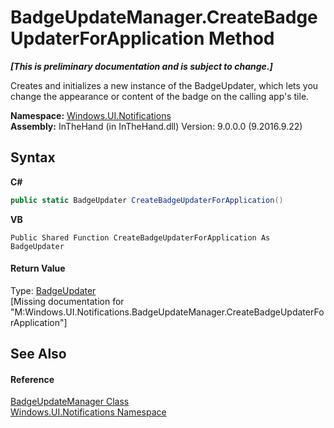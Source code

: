 # BadgeUpdateManager.CreateBadgeUpdaterForApplication Method 
 _**\[This is preliminary documentation and is subject to change.\]**_

Creates and initializes a new instance of the BadgeUpdater, which lets you change the appearance or content of the badge on the calling app's tile.

**Namespace:**&nbsp;<a href="N_Windows_UI_Notifications">Windows.UI.Notifications</a><br />**Assembly:**&nbsp;InTheHand (in InTheHand.dll) Version: 9.0.0.0 (9.2016.9.22)

## Syntax

**C#**<br />
``` C#
public static BadgeUpdater CreateBadgeUpdaterForApplication()
```

**VB**<br />
``` VB
Public Shared Function CreateBadgeUpdaterForApplication As BadgeUpdater
```


#### Return Value
Type: <a href="T_Windows_UI_Notifications_BadgeUpdater">BadgeUpdater</a><br />\[Missing <returns> documentation for "M:Windows.UI.Notifications.BadgeUpdateManager.CreateBadgeUpdaterForApplication"\]

## See Also


#### Reference
<a href="T_Windows_UI_Notifications_BadgeUpdateManager">BadgeUpdateManager Class</a><br /><a href="N_Windows_UI_Notifications">Windows.UI.Notifications Namespace</a><br />